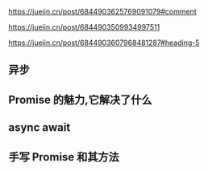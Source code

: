 https://juejin.cn/post/6844903625769091079#comment

https://juejin.cn/post/6844903509934997511

https://juejin.cn/post/6844903607968481287#heading-5
## 异步

## Promise 的魅力,它解决了什么


## async await

## 手写 Promise 和其方法
